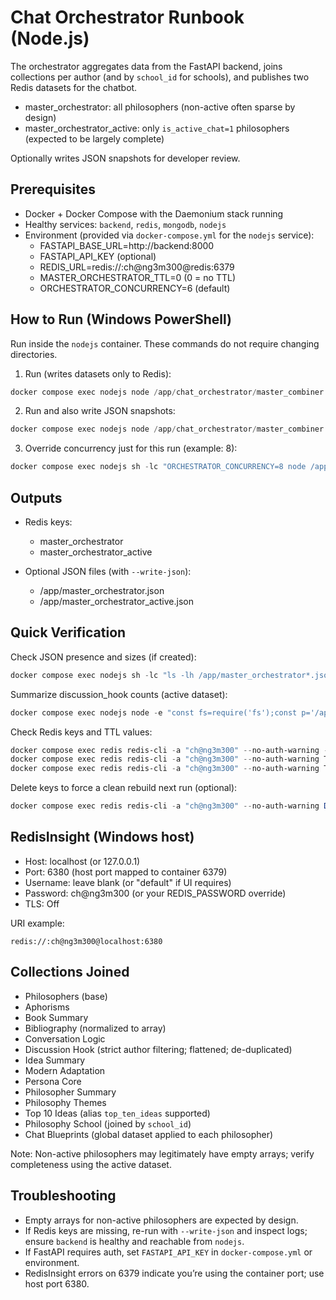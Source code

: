 # Chat Orchestrator Runbook (Node.js)

The orchestrator aggregates data from the FastAPI backend, joins collections per author (and by `school_id` for schools), and publishes two Redis datasets for the chatbot.

- master_orchestrator: all philosophers (non-active often sparse by design)
- master_orchestrator_active: only `is_active_chat=1` philosophers (expected to be largely complete)

Optionally writes JSON snapshots for developer review.

## Prerequisites

- Docker + Docker Compose with the Daemonium stack running
- Healthy services: `backend`, `redis`, `mongodb`, `nodejs`
- Environment (provided via `docker-compose.yml` for the `nodejs` service):
  - FASTAPI_BASE_URL=http://backend:8000
  - FASTAPI_API_KEY (optional)
  - REDIS_URL=redis://:ch@ng3m300@redis:6379
  - MASTER_ORCHESTRATOR_TTL=0 (0 = no TTL)
  - ORCHESTRATOR_CONCURRENCY=6 (default)

## How to Run (Windows PowerShell)

Run inside the `nodejs` container. These commands do not require changing directories.

1) Run (writes datasets only to Redis):

```powershell
docker compose exec nodejs node /app/chat_orchestrator/master_combiner.js
```

2) Run and also write JSON snapshots:

```powershell
docker compose exec nodejs node /app/chat_orchestrator/master_combiner.js --write-json
```

3) Override concurrency just for this run (example: 8):

```powershell
docker compose exec nodejs sh -lc "ORCHESTRATOR_CONCURRENCY=8 node /app/chat_orchestrator/master_combiner.js --write-json"
```

## Outputs

- Redis keys:
  - master_orchestrator
  - master_orchestrator_active

- Optional JSON files (with `--write-json`):
  - /app/master_orchestrator.json
  - /app/master_orchestrator_active.json

## Quick Verification

Check JSON presence and sizes (if created):

```powershell
docker compose exec nodejs sh -lc "ls -lh /app/master_orchestrator*.json"
```

Summarize discussion_hook counts (active dataset):

```powershell
docker compose exec nodejs node -e "const fs=require('fs');const p='/app/master_orchestrator_active.json';if(!fs.existsSync(p)){console.log('missing');process.exit(0);}const d=JSON.parse(fs.readFileSync(p,'utf8'));const out=d.map(x=>({a:x.author||x.name||'UNKNOWN',h:Array.isArray(x.discussion_hook)?x.discussion_hook.length:0}));out.sort((a,b)=>b.h-a.h||a.a.localeCompare(b.a));console.log(out.slice(0,15));"
```

Check Redis keys and TTL values:

```powershell
docker compose exec redis redis-cli -a "ch@ng3m300" --no-auth-warning --scan --pattern "master_orchestrator*"
docker compose exec redis redis-cli -a "ch@ng3m300" --no-auth-warning TTL master_orchestrator
docker compose exec redis redis-cli -a "ch@ng3m300" --no-auth-warning TTL master_orchestrator_active
```

Delete keys to force a clean rebuild next run (optional):

```powershell
docker compose exec redis redis-cli -a "ch@ng3m300" --no-auth-warning DEL master_orchestrator master_orchestrator_active
```

## RedisInsight (Windows host)

- Host: localhost (or 127.0.0.1)
- Port: 6380 (host port mapped to container 6379)
- Username: leave blank (or "default" if UI requires)
- Password: ch@ng3m300 (or your REDIS_PASSWORD override)
- TLS: Off

URI example:

```
redis://:ch@ng3m300@localhost:6380
```

## Collections Joined

- Philosophers (base)
- Aphorisms
- Book Summary
- Bibliography (normalized to array)
- Conversation Logic
- Discussion Hook (strict author filtering; flattened; de-duplicated)
- Idea Summary
- Modern Adaptation
- Persona Core
- Philosopher Summary
- Philosophy Themes
- Top 10 Ideas (alias `top_ten_ideas` supported)
- Philosophy School (joined by `school_id`)
- Chat Blueprints (global dataset applied to each philosopher)

Note: Non-active philosophers may legitimately have empty arrays; verify completeness using the active dataset.

## Troubleshooting

- Empty arrays for non-active philosophers are expected by design.
- If Redis keys are missing, re-run with `--write-json` and inspect logs; ensure `backend` is healthy and reachable from `nodejs`.
- If FastAPI requires auth, set `FASTAPI_API_KEY` in `docker-compose.yml` or environment.
- RedisInsight errors on 6379 indicate you’re using the container port; use host port 6380.
